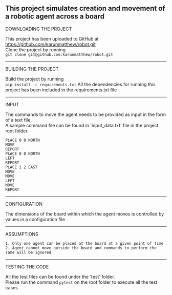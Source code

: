 This project simulates creation and movement of a robotic agent across a board <br/>
-----------------------
DOWNLOADING THE PROJECT

This project has been uploaded to GitHub at https://github.com/karunmatthew/robot.git <br/>
Clone the project by running <br/> ```git clone git@github.com:karunmatthew/robot.git```

--------------------
BUILDING THE PROJECT

Build the project by running <br/>  ```pip install -r requirements.txt```
All the dependencies for running this project has been included in the requirements.txt file <br/>

-----
INPUT

The commands to move the agent needs to be provided as input in the form of a text file. <br/>
A sample command file can be found in 'input_data.txt' file in the project root folder. <br/>
```
PLACE 0 0 NORTH
MOVE
REPORT
PLACE 0 0 NORTH
LEFT
REPORT
PLACE 1 2 EAST
MOVE
MOVE
LEFT
MOVE
REPORT
```

-------------
CONFIGURATION

The dimensions of the board within which the agent moves is controlled by values in a configuration file <br/>

-----------
ASSUMPTIONS
```
1. Only one agent can be placed at the board at a given point of time
2. Agent cannot move outside the board and commands to perform the same will be ignored
```

----------------
TESTING THE CODE

All the test files can be found under the 'test' folder. <br/>
Please run the command ```pytest``` on the root folder to execute all the test cases <br/>
